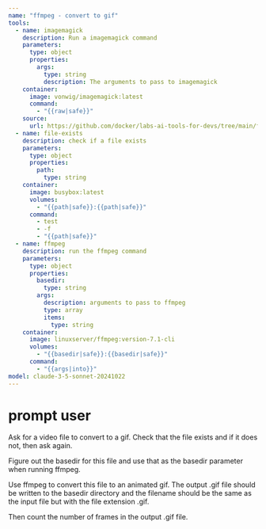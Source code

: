 ```yaml
---
name: "ffmpeg - convert to gif"
tools:
  - name: imagemagick
    description: Run a imagemagick command
    parameters:
      type: object
      properties:
        args:
          type: string
          description: The arguments to pass to imagemagick
    container:
      image: vonwig/imagemagick:latest
      command:
        - "{{raw|safe}}"
    source:
      url: https://github.com/docker/labs-ai-tools-for-devs/tree/main/functions/imagemagick
  - name: file-exists
    description: check if a file exists
    parameters:
      type: object
      properties:
        path:
          type: string
    container:
      image: busybox:latest
      volumes:
        - "{{path|safe}}:{{path|safe}}"
      command:
        - test
        - -f
        - "{{path|safe}}"
  - name: ffmpeg
    description: run the ffmpeg command
    parameters:
      type: object
      properties:
        basedir:
          type: string
        args:
          description: arguments to pass to ffmpeg
          type: array
          items:
            type: string
    container:
      image: linuxserver/ffmpeg:version-7.1-cli
      volumes:
        - "{{basedir|safe}}:{{basedir|safe}}"
      command:
        - "{{args|into}}"
model: claude-3-5-sonnet-20241022
---
```


# prompt user

Ask for a video file to convert to a gif. Check that the file exists and if it does not,
then ask again.

Figure out the basedir for this file and use that as the basedir parameter when running ffmpeg.

Use ffmpeg to convert this file to an animated gif. The output .gif file should be written to the basedir directory and the filename
should be the same as the input file but with the file extension .gif.

Then count the number of frames in the output .gif file.

